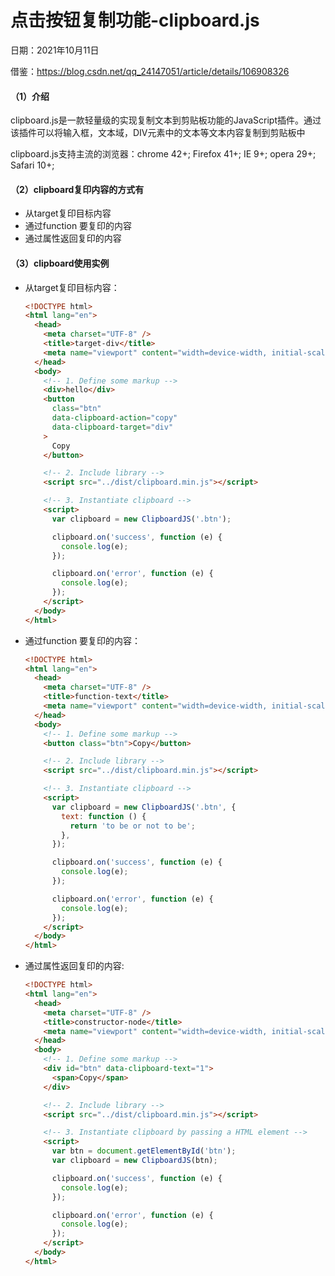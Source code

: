 # 点击按钮复制功能-clipboard.js

日期：2021年10月11日

借鉴：https://blog.csdn.net/qq_24147051/article/details/106908326



#### （1）介绍

clipboard.js是一款轻量级的实现复制文本到剪贴板功能的JavaScript插件。通过该插件可以将输入框，文本域，DIV元素中的文本等文本内容复制到剪贴板中

clipboard.js支持主流的浏览器：chrome 42+; Firefox 41+; IE 9+; opera 29+; Safari 10+;

#### （2）clipboard复印内容的方式有

- 从target复印目标内容
- 通过function 要复印的内容
- 通过属性返回复印的内容

#### （3）clipboard使用实例

- 从target复印目标内容：

  ```html
  <!DOCTYPE html>
  <html lang="en">
    <head>
      <meta charset="UTF-8" />
      <title>target-div</title>
      <meta name="viewport" content="width=device-width, initial-scale=1" />
    </head>
    <body>
      <!-- 1. Define some markup -->
      <div>hello</div>
      <button
        class="btn"
        data-clipboard-action="copy"
        data-clipboard-target="div"
      >
        Copy
      </button>
  
      <!-- 2. Include library -->
      <script src="../dist/clipboard.min.js"></script>
  
      <!-- 3. Instantiate clipboard -->
      <script>
        var clipboard = new ClipboardJS('.btn');
  
        clipboard.on('success', function (e) {
          console.log(e);
        });
  
        clipboard.on('error', function (e) {
          console.log(e);
        });
      </script>
    </body>
  </html>
  
  ```

- 通过function 要复印的内容：

  ```html
  <!DOCTYPE html>
  <html lang="en">
    <head>
      <meta charset="UTF-8" />
      <title>function-text</title>
      <meta name="viewport" content="width=device-width, initial-scale=1" />
    </head>
    <body>
      <!-- 1. Define some markup -->
      <button class="btn">Copy</button>
  
      <!-- 2. Include library -->
      <script src="../dist/clipboard.min.js"></script>
  
      <!-- 3. Instantiate clipboard -->
      <script>
        var clipboard = new ClipboardJS('.btn', {
          text: function () {
            return 'to be or not to be';
          },
        });
  
        clipboard.on('success', function (e) {
          console.log(e);
        });
  
        clipboard.on('error', function (e) {
          console.log(e);
        });
      </script>
    </body>
  </html>
  ```

- 通过属性返回复印的内容:

  ```html
  <!DOCTYPE html>
  <html lang="en">
    <head>
      <meta charset="UTF-8" />
      <title>constructor-node</title>
      <meta name="viewport" content="width=device-width, initial-scale=1" />
    </head>
    <body>
      <!-- 1. Define some markup -->
      <div id="btn" data-clipboard-text="1">
        <span>Copy</span>
      </div>
  
      <!-- 2. Include library -->
      <script src="../dist/clipboard.min.js"></script>
  
      <!-- 3. Instantiate clipboard by passing a HTML element -->
      <script>
        var btn = document.getElementById('btn');
        var clipboard = new ClipboardJS(btn);
  
        clipboard.on('success', function (e) {
          console.log(e);
        });
  
        clipboard.on('error', function (e) {
          console.log(e);
        });
      </script>
    </body>
  </html>
  ```

  